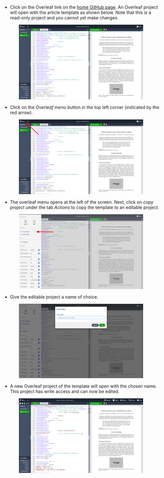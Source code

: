 - Click on the Overleaf link on the [home GitHub page](README.md). An Overleaf project will open with the article template as shown below. Note that this is a read-only project and you cannot yet make changes.

<p align="center">
<img src="media/overleaf_project_RO.png" width="400">
</p>

- Click on the *Overleaf menu* button in the top left corner (indicated by the red arrow).

<p align="center">
<img src="media/overleaf_project_RO_annotated.png" width="400">
</p>

- The overleaf menu opens at the left of the screen. Next, click on *copy project* under the tab *Actions* to copy the template to an editable project.

<p align="center">
<img src="media/overleaf_project_menu.png" width="400">
</p>

- Give the editable project a name of choice.

<p align="center">
<img src="media/overleaf_project_copy.png" width="400">
</p>

- A new Overleaf project of the template will open with the chosen name. This project has write access and can now be edited.

<p align="center">
<img src="media/overleaf_project_W.png" width="400">
</p>